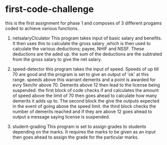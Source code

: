 # first-code-challenge
this is the first assignment for phase 1 and composes of 3 different progams coded to achieve various functions.
1. netsalaryClculator 
This program takes input of basic salary and benefits.  It then uses this to calculate the gross salary ,which is then used to calculate the various deductions; payee, NHIF and NSSF.
These deductions are the aded up. the sum of the deductions are the subtrated from the gross salary to give the net salary.

2. speed-detector
this program takes the input of speed. Speeds of up till 70 are good and the program is set to give an output of 'ok' at this range. speeds above this warrant demerits and a point is awarded for evry 5km/hr above 70. Demerits above 12 then lead to the license being suspended.
the first block of code checks if and calculates the amount of speed above the limit of 70 then goes ahead to calculate how many demerits it adds up to.
The second block the give the outputs expected in the event of going above the speed limit.
the third block checks the number of demerits reached and if they are above 12 goes ahead to output a message saying license is suspended.

3. student-grading
This program is set to assign grades to students depending on the marks. It requires the marks to be given as an input then goes ahead to assign the grade for the particular marks. 